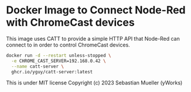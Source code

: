 # Docker Image to Connect Node-Red with ChromeCast devices

This image uses CATT to provide a simple HTTP API that Node-Red can connect to in order to control ChromeCast devices.

```bash
docker run -d --restart unless-stopped \
  -e CHROME_CAST_SERVER=192.168.0.42 \
  --name catt-server \
  ghcr.io/yguy/catt-server:latest
```

This is under MIT license Copyright (c) 2023 Sebastian Mueller (yWorks)
